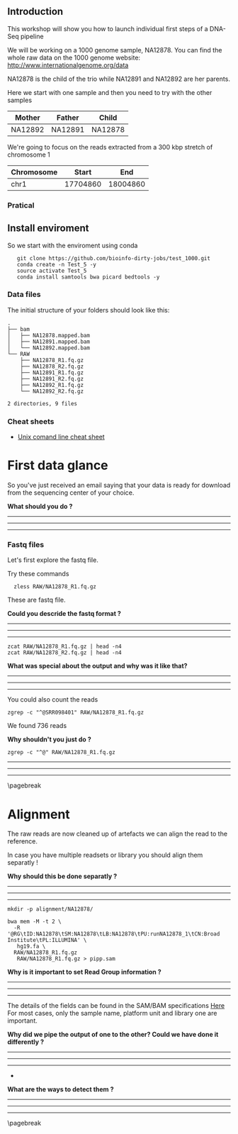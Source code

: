 




## Introduction
This workshop will show you how to launch individual first steps of a DNA-Seq pipeline

We will be working on a 1000 genome sample, NA12878. You can find the whole raw data on the 1000 genome website:
http://www.internationalgenome.org/data

NA12878 is the child of the trio while NA12891 and NA12892 are her parents.

Here we start with one  sample and then you need to try with the other samples

|Mother|Father|Child|
|---|---|---|
|NA12892|NA12891|NA12878|


We're going to focus on the reads extracted from a 300 kbp stretch of chromosome 1

|Chromosome|Start|End|
|---|---|---|
|chr1|17704860|18004860|





### Pratical
## Install enviroment
So we start with the enviroment using conda
```
   git clone https://github.com/bioinfo-dirty-jobs/test_1000.git
   conda create -n Test_5 -y
   source activate Test_5
   conda install samtools bwa picard bedtools -y

```
 
### Data files

The initial structure of your folders should look like this:
```
.
├── bam
│   ├── NA12878.mapped.bam
│   ├── NA12891.mapped.bam
│   └── NA12892.mapped.bam
└── RAW
    ├── NA12878_R1.fq.gz
    ├── NA12878_R2.fq.gz
    ├── NA12891_R1.fq.gz
    ├── NA12891_R2.fq.gz
    ├── NA12892_R1.fq.gz
    └── NA12892_R2.fq.gz

2 directories, 9 files

```

### Cheat sheets
* [Unix comand line cheat sheet](http://sites.tufts.edu/cbi/files/2013/01/linux_cheat_sheet.pdf)

# First data glance
So you've just received an email saying that your data is ready for download from the sequencing center of your choice.

**What should you do ?** 

_____________________________________________________________
_____________________________________________________________ _____________________________________________________________
_____________________________________________________________



### Fastq files
Let's first explore the fastq file.

Try these commands
```
  zless RAW/NA12878_R1.fq.gz

```
These are fastq file. 

**Could you descride the fastq format ?** 

_____________________________________________________________
_____________________________________________________________ _____________________________________________________________
_____________________________________________________________



```
zcat RAW/NA12878_R1.fq.gz | head -n4
zcat RAW/NA12878_R2.fq.gz | head -n4
```

**What was special about the output and why was it like that?** 

_____________________________________________________________
_____________________________________________________________ _____________________________________________________________
_____________________________________________________________


You could also count the reads

```
zgrep -c "^@SRR098401" RAW/NA12878_R1.fq.gz
```

We found  736 reads

**Why shouldn't you just do ?**

```
zgrep -c "^@" RAW/NA12878_R1.fq.gz
```


_____________________________________________________________
_____________________________________________________________ _____________________________________________________________
_____________________________________________________________




\pagebreak

# Alignment
The raw reads are now cleaned up of artefacts we can align the read to the reference.

In case you have multiple readsets or library you should align them separatly !

**Why should this be done separatly ?** 

_____________________________________________________________
_____________________________________________________________ _____________________________________________________________
_____________________________________________________________



```
mkdir -p alignment/NA12878/

bwa mem -M -t 2 \
  -R '@RG\tID:NA12878\tSM:NA12878\tLB:NA12878\tPU:runNA12878_1\tCN:Broad Institute\tPL:ILLUMINA' \
   hg19.fa \
  RAW/NA12878_R1.fq.gz
   RAW/NA12878_R1.fq.gz > pipp.sam
```

**Why is it important to set Read Group information ?** 

_____________________________________________________________
_____________________________________________________________ _____________________________________________________________
_____________________________________________________________




The details of the fields can be found in the SAM/BAM specifications [Here](http://samtools.sourceforge.net/SAM1.pdf)
For most cases, only the sample name, platform unit and library one are important. 

**Why did we pipe the output of one to the other? Could we have done it differently ?**

_____________________________________________________________
_____________________________________________________________ _____________________________________________________________
_____________________________________________________________


-
**What are the ways to detect them ?**

_____________________________________________________________
_____________________________________________________________ _____________________________________________________________
_____________________________________________________________


\pagebreak


